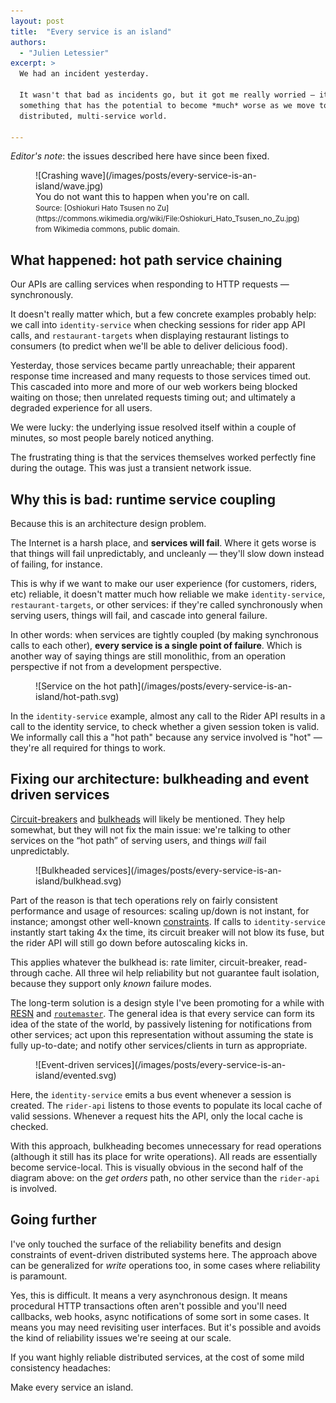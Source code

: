 ```yaml
---
layout: post
title:  "Every service is an island"
authors:
  - "Julien Letessier"
excerpt: >
  We had an incident yesterday.

  It wasn't that bad as incidents go, but it got me really worried — it's
  something that has the potential to become *much* worse as we move towards a
  distributed, multi-service world.

---
```


_Editor's note_: the issues described here have since been fixed.

<figure>
![Crashing wave](/images/posts/every-service-is-an-island/wave.jpg)
<figcaption>
You do not want this to happen when you're on call.
<br/><small>
Source: [Oshiokuri Hato Tsusen no Zu](https://commons.wikimedia.org/wiki/File:Oshiokuri_Hato_Tsusen_no_Zu.jpg) from Wikimedia commons, public domain.
</small>
</figcaption>
</figure>



## What happened: hot path service chaining

Our APIs are calling services when responding to HTTP requests — synchronously.

It doesn't really matter which, but a few concrete examples probably help: we
call into `identity-service` when checking sessions for rider app API calls, and
`restaurant-targets` when displaying restaurant listings to consumers (to
predict when we'll be able to deliver delicious food).

Yesterday, those services became partly unreachable; their apparent response
time increased and many requests to those services timed out. This cascaded into
more and more of our web workers being blocked waiting on those; then unrelated
requests timing out; and ultimately a degraded experience for all users.

We were lucky: the underlying issue resolved itself within a couple of minutes,
so most people barely noticed anything.

The frustrating thing is that the services themselves worked perfectly fine
during the outage. This was just a transient network issue.


## Why this is bad: runtime service coupling

Because this is an architecture design problem.

The Internet is a harsh place, and **services will fail**. Where it gets worse
is that things will fail unpredictably, and uncleanly — they'll slow down
instead of failing, for instance.

This is why if we want to make our user experience (for customers, riders, etc)
reliable, it doesn't matter much how reliable we make `identity-service`,
`restaurant-targets`, or other services: if they're called synchronously when
serving users, things will fail, and cascade into general failure.

In other words: when services are tightly coupled (by making synchronous calls
to each other), **every service is a single point of failure**. Which is another
way of saying things are still monolithic, from an operation perspective if not
from a development perspective.

<figure>
![Service on the hot path](/images/posts/every-service-is-an-island/hot-path.svg)
</figure>

In the `identity-service` example, almost any call to the Rider API results in
a call to the identity service, to check whether a given session token is valid.
We informally call this a "hot path" because any service involved is "hot" —
they're all required for things to work.



## Fixing our architecture: bulkheading and event driven services

[Circuit-breakers](https://martinfowler.com/bliki/CircuitBreaker.html) and
[bulkheads](http://stackoverflow.com/a/30685644/161487) will likely be
mentioned. They help somewhat, but they will not fix the main issue: we're
talking to other services on the “hot
path” of serving users, and things *will* fail unpredictably.

<figure>
![Bulkheaded services](/images/posts/every-service-is-an-island/bulkhead.svg)
</figure>

Part of the reason is that tech operations rely on fairly consistent performance
and usage of resources: scaling up/down is not instant, for instance; amongst
other well-known
[constraints](https://en.wikipedia.org/wiki/Fallacies_of_distributed_computing).
If calls to `identity-service` instantly start taking 4x the time, its circuit
breaker will not blow its fuse, but the rider API will still go down before
autoscaling kicks in.

This applies whatever the bulkhead is: rate limiter, circuit-breaker,
read-through cache. All three wil help reliability but not guarantee fault
isolation, because they support only _known_ failure modes.


The long-term solution is a design style I've been promoting for a while with
[RESN](http://dec0de.me/2014/09/resn-routemaster) and
[`routemaster`](https://github.com/deliveroo/routemaster). The general idea is
that every service can form its idea of the state of the world, by passively
listening for notifications from other services; act upon this representation
without assuming the state is fully up-to-date; and notify other
services/clients in turn as appropriate.

<figure>
![Event-driven services](/images/posts/every-service-is-an-island/evented.svg)
</figure>

Here, the `identity-service` emits a bus event whenever a session is created.
The `rider-api` listens to those events to populate its local cache of valid
sessions. Whenever a request hits the API, only the local cache is checked.

With this approach, bulkheading becomes unnecessary for read operations
(although it still has its place for write operations). All reads are
essentially become service-local. This is visually obvious in the second half of
the diagram above: on the _get orders_ path, no other service than the
`rider-api` is involved.

## Going further

I've only touched the surface of the reliability benefits and design constraints
of event-driven distributed systems here. The approach above can be generalized
for _write_ operations too, in some cases where reliability is paramount.

Yes, this is difficult. It means a very asynchronous design. It means procedural
HTTP transactions often aren't possible and you'll need callbacks, web hooks,
async notifications of some sort in some cases. It means you may need revisiting
user interfaces.  But it's possible and avoids the kind of reliability issues
we're seeing at our scale.

If you want highly reliable distributed services, at the cost of some mild
consistency headaches:

Make every service an island.



